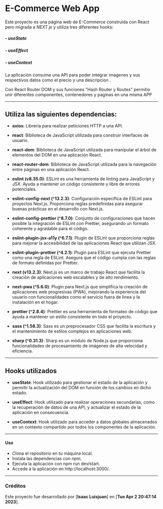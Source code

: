 # **E-Commerce Web App**
Este proyecto es una página web de E-Commerce construida con React pero migrada a NEXT.js y utiliza tres diferentes hooks: 
#####  - useState
##### - useEffect 
##### - useContext

La aplicación consume una API para poder integrar imagenes y sus respectivos datos como el precio y una descripcion . 

Con React Router DOM y sus funciones "Hash Router y Routes" permitio unir diferentes componentes, contenedores y paginas en una misma APP 

------------

## Utiliza las siguientes dependencias:

- **axios**: Librería para realizar peticiones HTTP a una API.

- **react**: Biblioteca de JavaScript utilizada para construir interfaces de usuario.

- **react-dom**: Biblioteca de JavaScript utilizada para manipular el árbol de elementos del DOM en una aplicación React.

- **react-router-dom**: Biblioteca de JavaScript utilizada para la navegación entre páginas en una aplicación React.

- **eslint (v8.35.0)**: ESLint es una herramienta de linting para JavaScript y JSX. Ayuda a mantener un código consistente y libre de errores potenciales.

- **eslint-config-next (^13.2.3)**: Configuración específica de ESLint para proyectos Next.js. Proporciona reglas predefinidas para asegurar buenas prácticas en el desarrollo con Next.js.

- **eslint-config-prettier (^8.7.0)**: Conjunto de configuraciones que hacen posible la integración de ESLint con Prettier, asegurando un formato coherente y agradable para el código.

- **eslint-plugin-jsx-a11y (^6.7.1)**: Plugin de ESLint que proporciona reglas para mejorar la accesibilidad de las aplicaciones React que utilizan JSX.

- **eslint-plugin-prettier (^4.2.1)**: Plugin para ESLint que ejecuta Prettier como una regla de ESLint. Asegura que el código cumpla con las reglas de formato definidas por Prettier.

- **next (v13.2.3)**: Next.js es un marco de trabajo React que facilita la creación de aplicaciones web escalables y de alto rendimiento.

- **next-pwa (^5.6.0)**: Plugin para Next.js que simplifica la creación de aplicaciones web progresivas (PWA), mejorando la experiencia del usuario con funcionalidades como el servicio fuera de línea y la instalación en el hogar.

- **prettier (^2.8.4)**: Prettier es una herramienta de formateo de código que ayuda a mantener un estilo consistente en todo el proyecto.

- **sass (^1.58.3)**: Sass es un preprocesador CSS que facilita la escritura y el mantenimiento de estilos complejos en aplicaciones web.

- **sharp (^0.31.3)**: Sharp es un módulo de Node.js que proporciona funcionalidades de procesamiento de imágenes de alta velocidad y eficiencia.

------------

## Hooks utilizados

- **useState**: Hook utilizado para gestionar el estado de la aplicación y permitir la actualización del DOM en función de los cambios en dicho estado.

- **useEffect**: Hook utilizado para realizar operaciones secundarias, como la recuperación de datos de una API, y actualizar el estado de la aplicación en consecuencia.

- **useContext**: Hook utilizado para acceder a datos globales almacenados en un contexto compartido por todos los componentes de la aplicación.

------------

#### Uso
- Clona el repositorio en tu máquina local.
- Instala las dependencias con npm.
- Ejecuta la aplicación con npm run dev/start.
- Accede a la aplicación en http://localhost:3000/.

------------

### Créditos

Este proyecto fue desarrollado por [**Isaac Luisjuan**] en [**Tue Apr 2 20:47:14 2023**].

